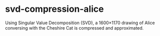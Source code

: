 # svd-compression-alice
Using Singular Value Decomposition (SVD), a 1600×1170 drawing of Alice conversing with the Cheshire Cat is compressed and approximated. 
